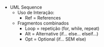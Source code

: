
- UML Sequence
	- Uso de Interação:
		- Ref = References
	- Fragmentos combinados
		- Loop = repetição (for, while, repeat)
		- Alt = Alternative (if... else... elseif...)
		- Opt = Optional (if... SEM else)
<!--stackedit_data:
eyJoaXN0b3J5IjpbLTc3MzYzMTIzOF19
-->
